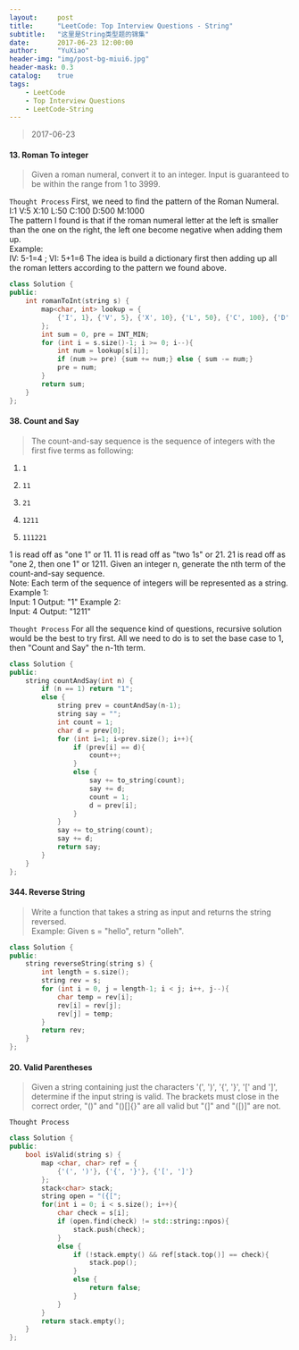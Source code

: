 ```yaml
---
layout:     post
title:      "LeetCode: Top Interview Questions - String"
subtitle:   "这里是String类型题的锦集"
date:       2017-06-23 12:00:00
author:     "YuXiao"
header-img: "img/post-bg-miui6.jpg"
header-mask: 0.3
catalog:    true
tags:
    - LeetCode
    - Top Interview Questions
    - LeetCode-String
---
```


>2017-06-23

#### 13. Roman To integer
>Given a roman numeral, convert it to an integer.
Input is guaranteed to be within the range from 1 to 3999.

`Thought Process`
First, we need to find the pattern of the Roman Numeral.  
I:1 V:5 X:10 L:50 C:100 D:500 M:1000  
The pattern I found is that if the roman numeral letter at the left is smaller than the one on the right, the left one become negative when adding them up.  
Example:  
IV: 5-1=4 ; VI: 5+1=6
The idea is build a dictionary first then adding up all the roman letters according to the pattern we found above.

```cpp
class Solution {
public:
    int romanToInt(string s) {
        map<char, int> lookup = {
            {'I', 1}, {'V', 5}, {'X', 10}, {'L', 50}, {'C', 100}, {'D', 500}, {'M', 1000}
        };
        int sum = 0, pre = INT_MIN;
        for (int i = s.size()-1; i >= 0; i--){
            int num = lookup[s[i]];
            if (num >= pre) {sum += num;} else { sum -= num;}
            pre = num;
        }
        return sum;
    }
};
```  


#### 38. Count and Say
>The count-and-say sequence is the sequence of integers with the first five terms as following:  
1.     1
2.     11
3.     21
4.     1211
5.     111221
1 is read off as "one 1" or 11.
11 is read off as "two 1s" or 21.
21 is read off as "one 2, then one 1" or 1211.
Given an integer n, generate the nth term of the count-and-say sequence.  
Note: Each term of the sequence of integers will be represented as a string.  
Example 1:  
Input: 1
Output: "1"
Example 2:  
Input: 4
Output: "1211"  

`Thought Process`
For all the sequence kind of questions, recursive solution would be the best to try first. All we need to do is to set the base case to 1, then "Count and Say" the n-1th term.

```cpp
class Solution {
public:
    string countAndSay(int n) {
        if (n == 1) return "1";
        else {
            string prev = countAndSay(n-1);
            string say = "";
            int count = 1;
            char d = prev[0];
            for (int i=1; i<prev.size(); i++){
                if (prev[i] == d){
                    count++;
                }
                else {
                    say += to_string(count);
                    say += d;
                    count = 1;
                    d = prev[i];
                }
            }
            say += to_string(count);
            say += d;
            return say;
        }
    }
};
```  


#### 344. Reverse String
>Write a function that takes a string as input and returns the string reversed.  
Example:
Given s = "hello", return "olleh".

```cpp
class Solution {
public:
    string reverseString(string s) {
        int length = s.size();
        string rev = s;
        for (int i = 0, j = length-1; i < j; i++, j--){
            char temp = rev[i];
            rev[i] = rev[j];
            rev[j] = temp;
        }
        return rev;
    }
};
```  
#### 20. Valid Parentheses
>Given a string containing just the characters '(', ')', '{', '}', '[' and ']', determine if the input string is valid.
The brackets must close in the correct order, "()" and "()[]{}" are all valid but "(]" and "([)]" are not.

`Thought Process`

```cpp
class Solution {
public:
    bool isValid(string s) {
        map <char, char> ref = {
            {'(', ')'}, {'{', '}'}, {'[', ']'}
        };
        stack<char> stack;
        string open = "({[";
        for(int i = 0; i < s.size(); i++){
            char check = s[i];
            if (open.find(check) != std::string::npos){
                stack.push(check);
            }
            else {
                if (!stack.empty() && ref[stack.top()] == check){
                    stack.pop();
                }
                else {
                    return false;
                }
            }
        }
        return stack.empty();
    }
};
```
